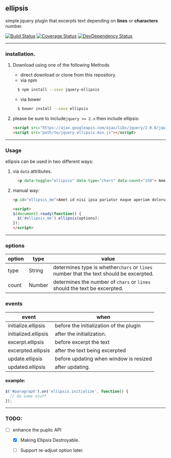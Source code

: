 ## ellipsis


simple jquery plugin that excerpts text depending on __lines__  or __characters__ number.

[![Build Status](https://travis-ci.org/pencilpix/ellipsis.svg?branch=master)](https://travis-ci.org/pencilpix/ellipsis) [![Coverage Status](https://coveralls.io/repos/github/pencilpix/ellipsis/badge.svg?branch=develop)](https://coveralls.io/github/pencilpix/ellipsis?branch=develop) [![DevDependency Status](https://david-dm.org/pencilpix/ellipsis/dev-status.svg)](https://david-dm.org/pencilpix/ellipsis/?type=dev)

---------------------------------------------------------------------------------------------------
### installation.

1. Download using one of the following Methods
    * direct download or clone from this repository.
    * via npm

    ```bash
      $ npm install --save jquery-ellipsis
    ```
    * via bower

    ```bash
      $ bower install --save ellipsis
    ```

2. please be sure to include`jquery >= 2.x` then include ellipsis:

    ```html
    <script src="https://ajax.googleapis.com/ajax/libs/jquery/2.0.0/jquery.min.js"></script>
    <script src="path/to/jquery.ellipsis.min.js"></script>
    ```

------------------------------------------------------------------------------------------------------
### Usage
ellipsis can be used in two different ways:

1. via `data` attributes.

    ```html
      <p data-toggle="ellipsis" data-type="chars" data-count="150"> Amet id nisi ipsa pariatur eaque aperiam dolorum eius quia, vero provident? Doloremque impedit at cupiditate illum magnam, quo, vel corrupti. Esse voluptates hic vitae porro temporibus temporibus! Possimus rem.</p>
    ```


2. manual way:

    ```html
    <p id="ellipsis_me">Amet id nisi ipsa pariatur eaque aperiam dolorum eius quia, vero provident? Doloremque impedit at cupiditate illum magnam, quo, vel corrupti. Esse voluptates hic vitae porro temporibus temporibus! Possimus rem.</p>

    <script>
    $(document).ready(function() {
      $('#ellipsis_me').ellipsis(options);
    });
    </script>
    ```



---------------------------------------------------------------------------------------------------------------
### options

option     | type    | value
-----------|---------|--------------------------------------------------------------------------------------
type       | String  | determines type is whether`chars` or `lines` number that the text should be excerpted.
count      | Number  | determines the number of `chars` or `lines` should the text be excerpted.


### events

event                  | when
-----------------------|-----------------------------------------------------------------------------------------------
initialize.ellipsis    | before the initialization of the plugin
initialized.ellipsis   | after the initialization.
excerpt.ellipsis       | before excerpt the text
excerpted.ellipsis     | after the text being excerpted
update.ellipsis        | before updating when window is resized
updated.ellipsis       | after updating.


#### example:
  ```js
  $('#paragraph').on('ellipsis.initialize', function() {
    // do some stuff
  });
  ```



---------------------------------------------------------------------------------------------------------------
### TODO:
- [ ] enhance the puplic API
    - [x] Making Ellipsis Destroyable.
    - [ ] Support re-adjust option later.

